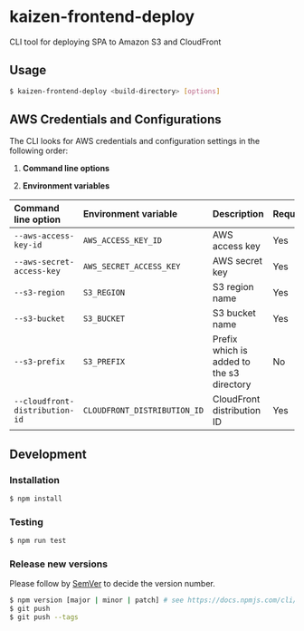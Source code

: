# kaizen-frontend-deploy

CLI tool for deploying SPA to Amazon S3 and CloudFront

## Usage

```bash
$ kaizen-frontend-deploy <build-directory> [options]
```

## AWS Credentials and Configurations

The CLI looks for AWS credentials and configuration settings in the following order:

1. **Command line options**

2. **Environment variables**

|Command line option|Environment variable|Description|Required?|Example|
|:--|:--|:--|:--|:--|
|`--aws-access-key-id`|`AWS_ACCESS_KEY_ID`|AWS access key|Yes|`AKIAIOSFODNN7EXAMPLE`|
|`--aws-secret-access-key`|`AWS_SECRET_ACCESS_KEY`|AWS secret key|Yes|`wJalrXUtnFEMI/K7MDENG/bPxRfiCYEXAMPLEKEY`|
|`--s3-region`|`S3_REGION`|S3 region name|Yes|`us-west-1`|
|`--s3-bucket`|`S3_BUCKET`|S3 bucket name|Yes|`account-web`|
|`--s3-prefix`|`S3_PREFIX`|Prefix which is added to the s3 directory|No|`popup/`|
|`--cloudfront-distribution-id`|`CLOUDFRONT_DISTRIBUTION_ID`|CloudFront distribution ID|Yes|`EDFDVBD6EXAMPLE`|

## Development

### Installation

```bash
$ npm install
```

### Testing

```bash
$ npm run test
```

### Release new versions

Please follow by [SemVer](http://semver.org/) to decide the version number.

```bash
$ npm version [major | minor | patch] # see https://docs.npmjs.com/cli/version for more details
$ git push
$ git push --tags
```
